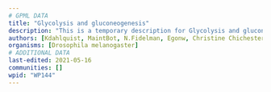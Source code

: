 ```yaml
---
# GPML DATA
title: "Glycolysis and gluconeogenesis"
description: "This is a temporary description for Glycolysis and gluconeogenesis"
authors: [Kdahlquist, MaintBot, N.Fidelman, Egonw, Christine Chichester, L Dupuis, DeSl, Eweitz]
organisms: [Drosophila melanogaster]
# ADDITIONAL DATA
last-edited: 2021-05-16
communities: []
wpid: "WP144"
---
```

